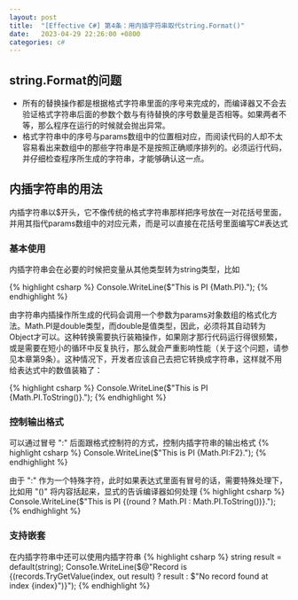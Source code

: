 ```yaml
---
layout: post
title:  "[Effective C#] 第4条：用内插字符串取代string.Format()"
date:   2023-04-29 22:26:00 +0800
categories: c#
---
```


## string.Format的问题
- 所有的替换操作都是根据格式字符串里面的序号来完成的，而编译器又不会去验证格式字符串后面的参数个数与有待替换的序号数量是否相等。如果两者不等，那么程序在运行的时候就会抛出异常。
- 格式字符串中的序号与params数组中的位置相对应，而阅读代码的人却不太容易看出来数组中的那些字符串是不是按照正确顺序排列的。必须运行代码，并仔细检查程序所生成的字符串，才能够确认这一点。


## 内插字符串的用法
内插字符串以$开头，它不像传统的格式字符串那样把序号放在一对花括号里面，并用其指代params数组中的对应元素，而是可以直接在花括号里面编写C#表达式

### 基本使用
内插字符串会在必要的时候把变量从其他类型转为string类型，比如 

{% highlight csharp %}
Console.WriteLine($"This is PI {Math.PI}.");
{% endhighlight %}

由字符串内插操作所生成的代码会调用一个参数为params对象数组的格式化方法。Math.PI是double类型，而double是值类型，因此，必须将其自动转为Object才可以。这种转换需要执行装箱操作，如果刚才那行代码运行得很频繁，或是需要在短小的循环中反复执行，那么就会严重影响性能（关于这个问题，请参见本章第9条）。这种情况下，开发者应该自己去把它转换成字符串，这样就不用给表达式中的数值装箱了：

{% highlight csharp %}
Console.WriteLine($"This is PI {Math.PI.ToString()}.");
{% endhighlight %}

### 控制输出格式
可以通过冒号 ":" 后面跟格式控制符的方式，控制内插字符串的输出格式
{% highlight csharp %}
Console.WriteLine($"This is PI {Math.PI:F2}.");
{% endhighlight %}

由于 ":" 作为一个特殊字符，此时如果表达式里面有冒号的话，需要特殊处理下，比如用 "()" 将内容括起来，显式的告诉编译器如何处理
{% highlight csharp %}
Console.WriteLine($"This is PI {(round ? Math.PI : Math.PI.ToString())}.");
{% endhighlight %}

### 支持嵌套
在内插字符串中还可以使用内插字符串
{% highlight csharp %}
string result = default(string);
Conso1e.WriteLine($@"Record is {(records.TryGetValue(index, out result) ? result 
    : $"No record found at index {index}")}");
{% endhighlight %}


